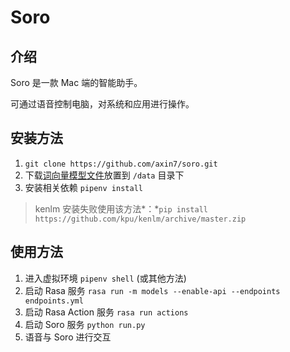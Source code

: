 # Soro



## 介绍

Soro 是一款 Mac 端的智能助手。

可通过语音控制电脑，对系统和应用进行操作。



## 安装方法

1. `git clone https://github.com/axin7/soro.git`
2. 下载[词向量模型文件](https://www.yun.cn/s/be03749ab7fc43a3b535d225011d38bf)放置到 `/data` 目录下
3. 安装相关依赖 `pipenv install`

> kenlm 安装失败使用该方法*：*`pip install https://github.com/kpu/kenlm/archive/master.zip`



## 使用方法

1. 进入虚拟环境 `pipenv shell`  (或其他方法)
2. 启动 Rasa 服务 `rasa run -m models --enable-api --endpoints endpoints.yml`
3. 启动 Rasa Action 服务 `rasa run actions`
4. 启动 Soro 服务 `python run.py`
5. 语音与 Soro 进行交互


